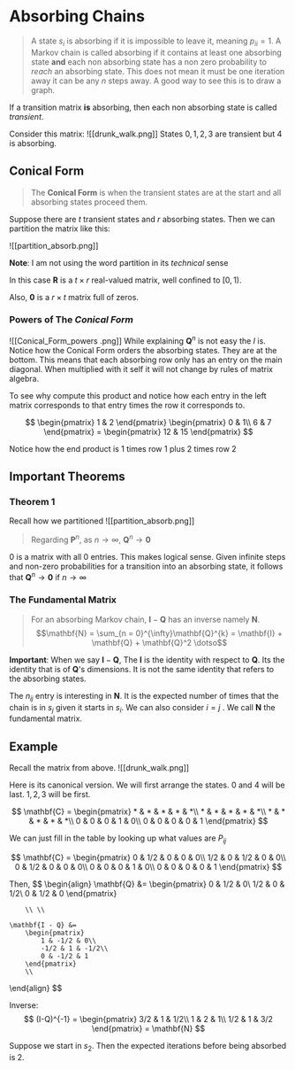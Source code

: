 # Absorbing Chains
> A state $s_i$ is absorbing if it is impossible to leave it, meaning $p_{ii} = 1$. A Markov chain is called absorbing if it contains at least one absorbing state **and** each non absorbing state has a non zero probability to *reach* an absorbing state. This does not mean it must be one iteration away it can be any $n$ steps away. A good way to see this is to draw a graph. 

If a transition matrix **is** absorbing, then each non absorbing state is called *transient*.

Consider this matrix:
![[drunk_walk.png]]
States $0, 1, 2, 3$ are transient but $4$ is absorbing. 

## Conical Form 
> The **Conical Form** is when the transient states are at the start and all absorbing states proceed them. 

Suppose there are $t$ transient states and $r$ absorbing states. Then we can partition the matrix like this:

![[partition_absorb.png]]

**Note**: I am not using the word partition in its *technical* sense

In this case $\mathbf{R}$ is a $t\times r$ real-valued matrix, well confined to $[0, 1)$.

Also,  $\mathbf{0}$ is a $r\times t$ matrix full of zeros.

### Powers of The *Conical Form*
![[Conical_Form_powers .png]]
While explaining $\mathbf{Q}^n$ is not easy the $I$ is. Notice how the Conical Form orders the absorbing states. They are at the bottom. This means that each absorbing row only has an entry on the main diagonal. When multiplied with it self it will not change by rules of matrix algebra.  

To see why compute this product and notice how each entry in the left matrix corresponds to that entry times the row it corresponds to.


$$
\begin{pmatrix}
        1 & 2
\end{pmatrix}
\begin{pmatrix}
        0 & 1\\
        6 & 7
\end{pmatrix}
	=
\begin{pmatrix}
        12 & 15
\end{pmatrix} 
$$

Notice how the end product is $1$ times row $1$ plus $2$ times row $2$

## Important Theorems
### Theorem 1 
Recall how we partitioned
![[partition_absorb.png]]

> Regarding $\mathbf{P}^n$, as $n\to\infty$, $\mathbf{Q}^n \to \mathbf{0}$ 

$0$ is a matrix with all $0$ entries. 
This makes logical sense. Given infinite steps and non-zero probabilities for a transition into an absorbing state, it follows that  $\mathbf{Q}^n \to \mathbf{0}$ if $n\to\infty$

### The Fundamental Matrix
> For an absorbing Markov chain, $\mathbf{I} - \mathbf{Q}$ has an inverse namely $\mathbf{N}$. 
> $$\mathbf{N} = \sum_{n = 0}^{\infty}\mathbf{Q}^{k} = \mathbf{I} + \mathbf{Q} + \mathbf{Q}^2 \dotso$$

**Important**: When we say $\mathbf{I} - \mathbf{Q}$, The $\mathbf{I}$ is the identity with respect to $\mathbf{Q}$. Its the identity that is of $\mathbf{Q}$'s dimensions. It is not the same identity that refers to the absorbing states.   

The $n_{ij}$ entry is interesting in $\mathbf{N}$. It is the expected number of times that the chain is in $s_j$ given it starts in $s_i$. We can also consider $i = j$ . We call $\mathbf{N}$ the fundamental matrix. 

## Example 
Recall the matrix from above. 
![[drunk_walk.png]]

Here is its canonical version. 
We will first arrange the states. $0$ and $4$ will be last. $1,2,3$ will be first. 

$$
\mathbf{C} = \begin{pmatrix}
        * & * & * & * & *\\
        * & * & * & * & *\\
        * & * & * & * & *\\
        0 & 0 & 0 & 1 & 0\\
        0 & 0 & 0 & 0 & 1
\end{pmatrix}
$$

We can just fill in the table by looking up what values are $P_{ij}$


$$
\mathbf{C} = \begin{pmatrix}
        0   & 1/2 & 0   & 0 & 0\\
        1/2 & 0   & 1/2 & 0 & 0\\
        0   & 1/2 & 0   & 0 & 0\\
        0   & 0   & 0   & 1 & 0\\
        0   & 0   & 0   & 0 & 1
\end{pmatrix}
$$

Then, 
$$
\begin{align}
	\mathbf{Q} &= 
	\begin{pmatrix}
		0 & 1/2 & 0\\
		1/2 & 0 & 1/2\\
		0 & 1/2 & 0
	\end{pmatrix}
		
		\\ \\
		
	\mathbf{I - Q} &= 
		\begin{pmatrix}
			1 & -1/2 & 0\\
			-1/2 & 1 & -1/2\\
			0 & -1/2 & 1
		\end{pmatrix}
		\\
\end{align}
$$

Inverse:
$$
(I-Q)^{-1} = 
\begin{pmatrix}
        3/2 & 1 & 1/2\\
        1 & 2 & 1\\
        1/2 & 1 & 3/2
\end{pmatrix} = \mathbf{N}
$$

Suppose we start in $s_2$. Then the expected iterations before being absorbed is $2$.

